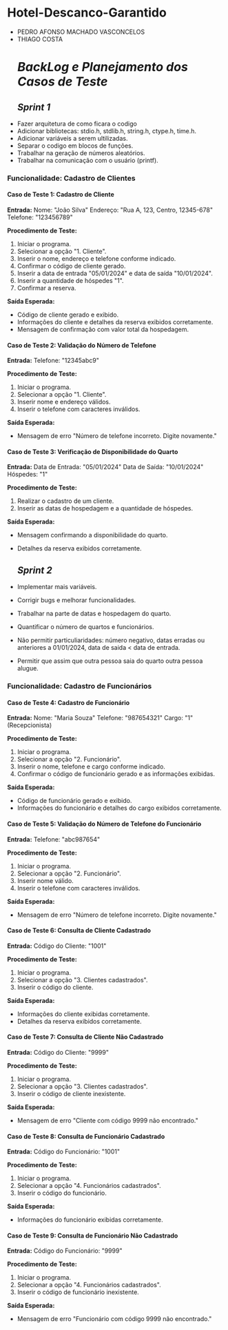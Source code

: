   # Hotel-Descanco-Garantido
- PEDRO AFONSO MACHADO VASCONCELOS
- THIAGO COSTA
   # *BackLog e Planejamento dos Casos de Teste*
  ## *Sprint 1*
- Fazer arquitetura de como ficara o codigo
- Adicionar bibliotecas: stdio.h, stdlib.h, string.h, ctype.h, time.h.
- Adicionar variáveis a serem ultilizadas.
- Separar o codigo em blocos de funções.
- Trabalhar na geração de números aleatórios.
- Trabalhar na comunicação com o usuário (printf).
### Funcionalidade: Cadastro de Clientes

#### Caso de Teste 1: Cadastro de Cliente

**Entrada:**
Nome: "João Silva"
Endereço: "Rua A, 123, Centro, 12345-678"
Telefone: "123456789"

**Procedimento de Teste:**
1. Iniciar o programa.
2. Selecionar a opção "1. Cliente".
3. Inserir o nome, endereço e telefone conforme indicado.
4. Confirmar o código de cliente gerado.
5. Inserir a data de entrada "05/01/2024" e data de saída "10/01/2024".
6. Inserir a quantidade de hóspedes "1".
7. Confirmar a reserva.

**Saída Esperada:**
- Código de cliente gerado e exibido.
- Informações do cliente e detalhes da reserva exibidos corretamente.
- Mensagem de confirmação com valor total da hospedagem.

#### Caso de Teste 2: Validação do Número de Telefone

**Entrada:**
Telefone: "12345abc9"

**Procedimento de Teste:**
1. Iniciar o programa.
2. Selecionar a opção "1. Cliente".
3. Inserir nome e endereço válidos.
4. Inserir o telefone com caracteres inválidos.

**Saída Esperada:**
- Mensagem de erro "Número de telefone incorreto. Digite novamente."

#### Caso de Teste 3: Verificação de Disponibilidade do Quarto

**Entrada:**
Data de Entrada: "05/01/2024"
Data de Saída: "10/01/2024"
Hóspedes: "1"

**Procedimento de Teste:**
1. Realizar o cadastro de um cliente.
2. Inserir as datas de hospedagem e a quantidade de hóspedes.

**Saída Esperada:**
- Mensagem confirmando a disponibilidade do quarto.
- Detalhes da reserva exibidos corretamente.

  ## *Sprint 2*
- Implementar mais variáveis.
- Corrigir bugs e melhorar funcionalidades.
- Trabalhar na parte de datas e hospedagem do quarto.
- Quantificar o número de quartos e funcionários.
- Não permitir particuliaridades: número negativo, datas erradas ou anteriores a 01/01/2024, data de saida < data de entrada.
- Permitir que assim que outra pessoa saia do quarto outra pessoa alugue.
### Funcionalidade: Cadastro de Funcionários

#### Caso de Teste 4: Cadastro de Funcionário

**Entrada:**
Nome: "Maria Souza"
Telefone: "987654321"
Cargo: "1" (Recepcionista)

**Procedimento de Teste:**
1. Iniciar o programa.
2. Selecionar a opção "2. Funcionário".
3. Inserir o nome, telefone e cargo conforme indicado.
4. Confirmar o código de funcionário gerado e as informações exibidas.

**Saída Esperada:**
- Código de funcionário gerado e exibido.
- Informações do funcionário e detalhes do cargo exibidos corretamente.

#### Caso de Teste 5: Validação do Número de Telefone do Funcionário

**Entrada:**
Telefone: "abc987654"

**Procedimento de Teste:**
1. Iniciar o programa.
2. Selecionar a opção "2. Funcionário".
3. Inserir nome válido.
4. Inserir o telefone com caracteres inválidos.

**Saída Esperada:**
- Mensagem de erro "Número de telefone incorreto. Digite novamente."

#### Caso de Teste 6: Consulta de Cliente Cadastrado

**Entrada:**
Código do Cliente: "1001"

**Procedimento de Teste:**
1. Iniciar o programa.
2. Selecionar a opção "3. Clientes cadastrados".
3. Inserir o código do cliente.

**Saída Esperada:**
- Informações do cliente exibidas corretamente.
- Detalhes da reserva exibidos corretamente.

#### Caso de Teste 7: Consulta de Cliente Não Cadastrado

**Entrada:**
Código do Cliente: "9999"

**Procedimento de Teste:**
1. Iniciar o programa.
2. Selecionar a opção "3. Clientes cadastrados".
3. Inserir o código de cliente inexistente.

**Saída Esperada:**
- Mensagem de erro "Cliente com código 9999 não encontrado."

#### Caso de Teste 8: Consulta de Funcionário Cadastrado

**Entrada:**
Código do Funcionário: "1001"

**Procedimento de Teste:**
1. Iniciar o programa.
2. Selecionar a opção "4. Funcionários cadastrados".
3. Inserir o código do funcionário.

**Saída Esperada:**
- Informações do funcionário exibidas corretamente.

#### Caso de Teste 9: Consulta de Funcionário Não Cadastrado

**Entrada:**
Código do Funcionário: "9999"

**Procedimento de Teste:**
1. Iniciar o programa.
2. Selecionar a opção "4. Funcionários cadastrados".
3. Inserir o código de funcionário inexistente.

**Saída Esperada:**
- Mensagem de erro "Funcionário com código 9999 não encontrado."
